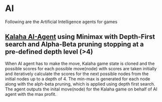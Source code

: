 # AI
Following are the Artificial Intelligence agents for games 


## [Kalaha AI-Agent](https://github.com/Chost-97/AI/blob/master/Kalaha/src/ai/AIClient.java) using Minimax with Depth-First search and Alpha-Beta pruning stopping at a pre-defined depth level (>4)

 When AI agent has to make the move, Kalaha game state is cloned and the possible scores for each possible move(node) with scores are taken initially and iteratively calculate the scores for the next possible nodes from the initial nodes up to a depth of 4. The min-max is generated for each node along with the alph-beta pruning, which is applied using depth first search. The agent outputs the inital move(node) for the Kalaha game on behalf of AI agent with the max profit.
